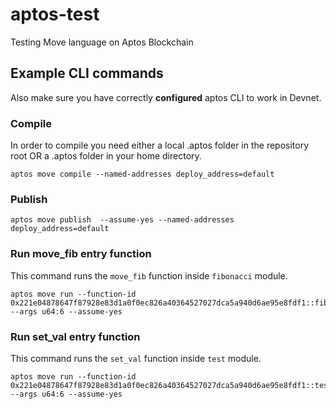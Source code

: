 # aptos-test
Testing Move language on Aptos Blockchain

## Example CLI commands 
Also make sure you have correctly **configured** aptos CLI to work in Devnet.

### Compile
In order to compile you need either a local .aptos folder in the repository root OR a .aptos folder in your home directory.
```
aptos move compile --named-addresses deploy_address=default
```

### Publish
```
aptos move publish  --assume-yes --named-addresses deploy_address=default
```

### Run move_fib entry function
This command runs the ```move_fib``` function inside ```fibonacci``` module.
```
aptos move run --function-id 0x221e04878647f87928e83d1a0f0ec826a40364527027dca5a940d6ae95e8fdf1::fibonacci::move_fib --args u64:6 --assume-yes
```

### Run set_val entry function
This command runs the ```set_val``` function inside ```test``` module.
```
aptos move run --function-id 0x221e04878647f87928e83d1a0f0ec826a40364527027dca5a940d6ae95e8fdf1::test::set_val --args u64:6 --assume-yes
```